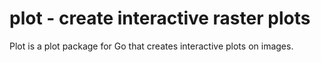 # plot - create interactive raster plots

Plot is a plot package for Go that creates interactive plots on images.

